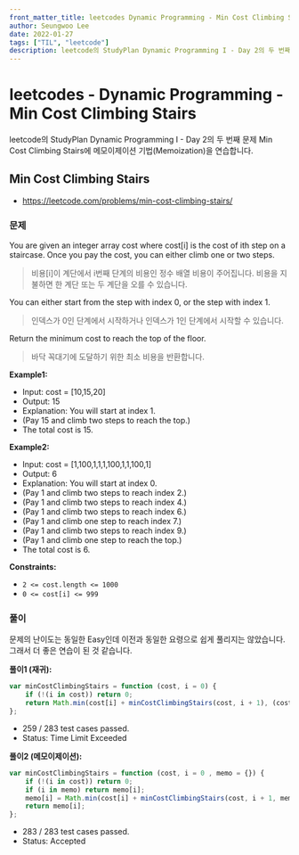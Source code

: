 ```yaml
---
front_matter_title: leetcodes Dynamic Programming - Min Cost Climbing Stairs / javascript
author: Seungwoo Lee
date: 2022-01-27
tags: ["TIL", "leetcode"]
description: leetcode의 StudyPlan Dynamic Programming I - Day 2의 두 번째 문제 Min Cost Climbing Stairs에 메모이제이션 기법(Memoization)을 연습합니다.
---
```


# leetcodes - Dynamic Programming - Min Cost Climbing Stairs

leetcode의 StudyPlan Dynamic Programming I - Day 2의 두 번째 문제 Min Cost Climbing Stairs에 메모이제이션 기법(Memoization)을 연습합니다.

## Min Cost Climbing Stairs

* <https://leetcode.com/problems/min-cost-climbing-stairs/>

### 문제

You are given an integer array cost where cost[i] is the cost of ith step on a staircase. Once you pay the cost, you can either climb one or two steps.
> 비용[i]이 계단에서 i번째 단계의 비용인 정수 배열 비용이 주어집니다. 비용을 지불하면 한 계단 또는 두 계단을 오를 수 있습니다.

You can either start from the step with index 0, or the step with index 1.
> 인덱스가 0인 단계에서 시작하거나 인덱스가 1인 단계에서 시작할 수 있습니다.

Return the minimum cost to reach the top of the floor.
> 바닥 꼭대기에 도달하기 위한 최소 비용을 반환합니다.

**Example1:**

* Input: cost = [10,15,20]
* Output: 15
* Explanation: You will start at index 1.
* (Pay 15 and climb two steps to reach the top.)
* The total cost is 15.

**Example2:**

* Input: cost = [1,100,1,1,1,100,1,1,100,1]
* Output: 6
* Explanation: You will start at index 0.
* (Pay 1 and climb two steps to reach index 2.)
* (Pay 1 and climb two steps to reach index 4.)
* (Pay 1 and climb two steps to reach index 6.)
* (Pay 1 and climb one step to reach index 7.)
* (Pay 1 and climb two steps to reach index 9.)
* (Pay 1 and climb one step to reach the top.)
* The total cost is 6.

**Constraints:**

* `2 <= cost.length <= 1000`
* `0 <= cost[i] <= 999`

### 풀이

문제의 난이도는 동일한 Easy인데 이전과 동일한 요령으로 쉽게 풀리지는 않았습니다. 그래서 더 좋은 연습이 된 것 같습니다.

**풀이1 (재귀):**

```js
var minCostClimbingStairs = function (cost, i = 0) {
    if (!(i in cost)) return 0;
    return Math.min(cost[i] + minCostClimbingStairs(cost, i + 1), (cost[i + 1] || 0) + minCostClimbingStairs(cost, i + 2));
};
```

* 259 / 283 test cases passed.
* Status: Time Limit Exceeded

**풀이2 (메모이제이션):**

```js
var minCostClimbingStairs = function (cost, i = 0 , memo = {}) {
    if (!(i in cost)) return 0;
    if (i in memo) return memo[i];
    memo[i] = Math.min(cost[i] + minCostClimbingStairs(cost, i + 1, memo), (cost[i + 1] || 0) + minCostClimbingStairs(cost, i + 2, memo));
    return memo[i];
};
```

* 283 / 283 test cases passed.
* Status: Accepted

<Comment/>
